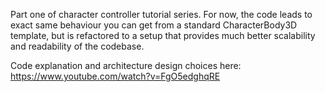 
Part one of character controller tutorial series.
For now, the code leads to exact same behaviour you can get from a standard CharacterBody3D template, but is refactored to a setup that provides much better scalability and readability of the codebase.

Code explanation and architecture design choices here: 
https://www.youtube.com/watch?v=FgO5edghqRE
